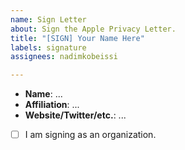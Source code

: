 ```yaml
---
name: Sign Letter
about: Sign the Apple Privacy Letter.
title: "[SIGN] Your Name Here"
labels: signature
assignees: nadimkobeissi

---
```


- **Name**: ...
- **Affiliation**: ...
- **Website/Twitter/etc.**: ...

- [ ] I am signing as an organization.
